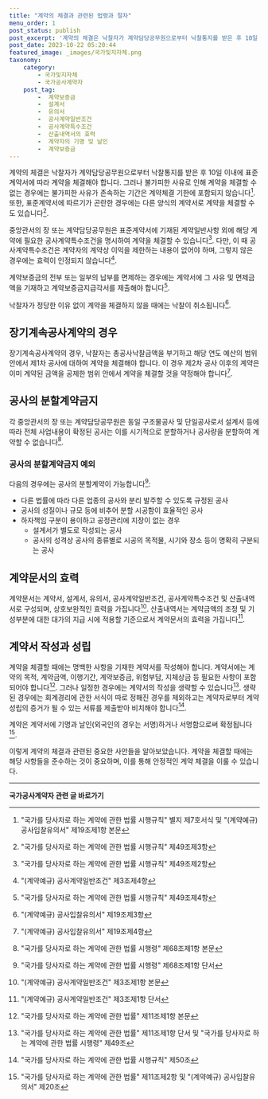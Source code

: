 ```yaml
---
title: "계약의 체결과 관련된 법령과 절차"
menu_order: 1
post_status: publish
post_excerpt: '계약의 체결은 낙찰자가 계약담당공무원으로부터 낙찰통지를 받은 후 10일 이내에 표준계약서에 따라 계약을 체결해야 합니다. 그러나 불가피한 사유로 인해 계약을 체결할 수 없는 경우에는 불가피한 사유가 존속하는 기간은 계약체결 기한에 포함되지 않습니다  1 . 또한, 표준계약서에 따르기가 곤란한 경우에는 다른 양식의 계약서로 계약을 체결할 수도 있습니다  2 .'
post_date: 2023-10-22 05:20:44
featured_image: _images/국가및지자체.png
taxonomy:
    category:
        - 국가및지자체
        - 국가공사계약자
    post_tag:
        -  계약보증금
        -  설계서
        -  유의서
        -  공사계약일반조건
        -  공사계약특수조건
        -  산출내역서의 효력
        -  계약자의 기명 및 날인
        -  계약보증금
---
```



계약의 체결은 낙찰자가 계약담당공무원으로부터 낙찰통지를 받은 후 10일 이내에 표준계약서에 따라 계약을 체결해야 합니다. 그러나 불가피한 사유로 인해 계약을 체결할 수 없는 경우에는 불가피한 사유가 존속하는 기간은 계약체결 기한에 포함되지 않습니다[^1]. 또한, 표준계약서에 따르기가 곤란한 경우에는 다른 양식의 계약서로 계약을 체결할 수도 있습니다[^2].

중앙관서의 장 또는 계약담당공무원은 표준계약서에 기재된 계약일반사항 외에 해당 계약에 필요한 공사계약특수조건을 명시하여 계약을 체결할 수 있습니다[^3]. 다만, 이 때 공사계약특수조건은 계약자의 계약상 이익을 제한하는 내용이 없어야 하며, 그렇지 않은 경우에는 효력이 인정되지 않습니다[^4].

계약보증금의 전부 또는 일부의 납부를 면제하는 경우에는 계약서에 그 사유 및 면제금액을 기재하고 계약보증금지급각서를 제출해야 합니다[^5].

낙찰자가 정당한 이유 없이 계약을 체결하지 않을 때에는 낙찰이 취소됩니다[^6].

## 장기계속공사계약의 경우

장기계속공사계약의 경우, 낙찰자는 총공사낙찰금액을 부기하고 해당 연도 예산의 범위안에서 제1차 공사에 대하여 계약을 체결해야 합니다. 이 경우 제2차 공사 이후의 계약은 이미 계약된 금액을 공제한 범위 안에서 계약을 체결할 것을 약정해야 합니다[^7].

## 공사의 분할계약금지

각 중앙관서의 장 또는 계약담당공무원은 동일 구조물공사 및 단일공사로서 설계서 등에 따라 전체 사업내용이 확정된 공사는 이를 시기적으로 분할하거나 공사량을 분할하여 계약할 수 없습니다[^8].

### 공사의 분할계약금지 예외

다음의 경우에는 공사의 분할계약이 가능합니다[^9]:
- 다른 법률에 따라 다른 업종의 공사와 분리 발주할 수 있도록 규정된 공사
- 공사의 성질이나 규모 등에 비추어 분할 시공함이 효율적인 공사
- 하자책임 구분이 용이하고 공정관리에 지장이 없는 경우
    - 설계서가 별도로 작성되는 공사
    - 공사의 성격상 공사의 종류별로 시공의 목적물, 시기와 장소 등이 명확히 구분되는 공사

## 계약문서의 효력

계약문서는 계약서, 설계서, 유의서, 공사계약일반조건, 공사계약특수조건 및 산출내역서로 구성되며, 상호보완적인 효력을 가집니다[^10]. 산출내역서는 계약금액의 조정 및 기성부분에 대한 대가의 지급 시에 적용할 기준으로서 계약문서의 효력을 가집니다[^11].

## 계약서 작성과 성립

계약을 체결할 때에는 명백한 사항을 기재한 계약서를 작성해야 합니다. 계약서에는 계약의 목적, 계약금액, 이행기간, 계약보증금, 위험부담, 지체상금 등 필요한 사항이 포함되어야 합니다[^12]. 그러나 일정한 경우에는 계약서의 작성을 생략할 수 있습니다[^13]. 생략된 경우에는 회계경리에 관한 서식이 따로 정해진 경우를 제외하고는 계약자로부터 계약성립의 증거가 될 수 있는 서류를 제출받아 비치해야 합니다[^14].

계약은 계약서에 기명과 날인(외국인의 경우는 서명)하거나 서명함으로써 확정됩니다[^15].

이렇게 계약의 체결과 관련된 중요한 사안들을 알아보았습니다. 계약을 체결할 때에는 해당 사항들을 준수하는 것이 중요하며, 이를 통해 안정적인 계약 체결을 이룰 수 있습니다.

[^1]: "국가를 당사자로 하는 계약에 관한 법률 시행규칙" 별지 제7호서식 및 "(계약예규) 공사입찰유의서" 제19조제1항 본문
[^2]: "국가를 당사자로 하는 계약에 관한 법률 시행규칙" 제49조제3항
[^3]: "국가를 당사자로 하는 계약에 관한 법률 시행규칙" 제49조제2항
[^4]: "(계약예규) 공사계약일반조건" 제3조제4항
[^5]: "국가를 당사자로 하는 계약에 관한 법률 시행규칙" 제49조제4항
[^6]: "(계약예규) 공사입찰유의서" 제19조제3항
[^7]: "(계약예규) 공사입찰유의서" 제19조제4항
[^8]: "국가를 당사자로 하는 계약에 관한 법률 시행령" 제68조제1항 본문
[^9]: "국가를 당사자로 하는 계약에 관한 법률 시행령" 제68조제1항 단서
[^10]: "(계약예규) 공사계약일반조건" 제3조제1항 본문
[^11]: "(계약예규) 공사계약일반조건" 제3조제1항 단서
[^12]: "국가를 당사자로 하는 계약에 관한 법률" 제11조제1항 본문
[^13]: "국가를 당사자로 하는 계약에 관한 법률" 제11조제1항 단서 및 "국가를 당사자로 하는 계약에 관한 법률 시행령" 제49조
[^14]: "국가를 당사자로 하는 계약에 관한 법률 시행규칙" 제50조
[^15]: "국가를 당사자로 하는 계약에 관한 법률" 제11조제2항 및 "(계약예규) 공사입찰유의서" 제20조
<!-- wp:separator -->
<hr class="wp-block-separator has-alpha-channel-opacity"/>
<!-- /wp:separator -->

<!-- wp:group {"backgroundColor":"base","layout":{"type":"constrained"}} -->
<div class="wp-block-group has-base-background-color has-background"><!-- wp:paragraph {"align":"center","fontSize":"medium"} -->
<p class="has-text-align-center has-large-font-size"><strong>국가공사계약자 관련 글 바로가기</strong></p>
<!-- /wp:paragraph -->


<!-- wp:latest-posts
{"categories":[{"id":6878,"count":19,"description":"","link":"https://uknowlaw.com/category/%ea%b5%ad%ea%b0%80%ea%b3%b5%ec%82%ac%ea%b3%84%ec%95%bd%ec%9e%90/","name":"국가공사계약자","slug":"국가공사계약자","taxonomy":"category","parent":0,"meta":[],"_links":{"self":[{"href":"https://uknowlaw.com/wp-json/wp/v2/categories/6878"}],"collection":[{"href":"https://uknowlaw.com/wp-json/wp/v2/categories"}],"about":[{"href":"https://uknowlaw.com/wp-json/wp/v2/taxonomies/category"}],"wp:post_type":[{"href":"https://uknowlaw.com/wp-json/wp/v2/posts?categories=6878"}],"curies":[{"name":"wp","href":"https://api.w.org/{rel}","templated":true}]}}]} /--></div>
<!-- /wp:group -->